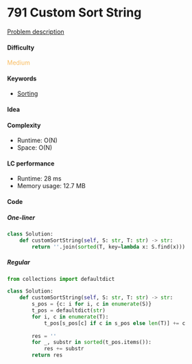 791 Custom Sort String
=======================
[Problem description](https://leetcode.com/problems/custom-sort-string/)

#### Difficulty
<span style="color:#FABC60">Medium</span>

#### Keywords
- [Sorting](../categories/sorting.md)
  
#### Idea

#### Complexity
- Runtime: O(N)
- Space: O(N)
  
#### LC performance
- Runtime: 28 ms
- Memory usage: 12.7 MB

#### Code
##### One-liner
```python
class Solution:
    def customSortString(self, S: str, T: str) -> str:
        return ''.join(sorted(T, key=lambda x: S.find(x)))
```

##### Regular 
```python
from collections import defaultdict

class Solution:
    def customSortString(self, S: str, T: str) -> str:
        s_pos = {c: i for i, c in enumerate(S)}
        t_pos = defaultdict(str)
        for i, c in enumerate(T):
            t_pos[s_pos[c] if c in s_pos else len(T)] += c
        
        res = ''
        for _, substr in sorted(t_pos.items()):
            res += substr
        return res
```